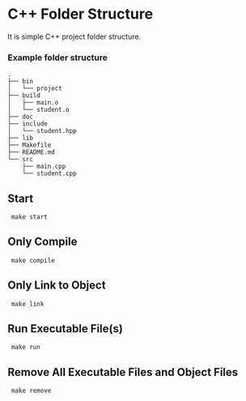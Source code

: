 # C++ Folder Structure
It is simple C++ project folder structure.
### Example folder structure
```
.
├── bin
│   └── project
├── build
│   ├── main.o
│   └── student.o
├── doc
├── include
│   └── student.hpp
├── lib
├── Makefile
├── README.md
└── src
    ├── main.cpp
    └── student.cpp
```
## Start
``` make start```
## Only Compile
``` make compile```
## Only Link to Object
``` make link```
## Run Executable File(s)
``` make run```
## Remove All Executable Files and Object Files
``` make remove```